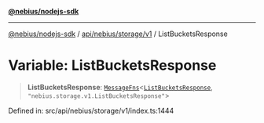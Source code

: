 [**@nebius/nodejs-sdk**](../../../../../README.md)

***

[@nebius/nodejs-sdk](../../../../../README.md) / [api/nebius/storage/v1](../README.md) / ListBucketsResponse

# Variable: ListBucketsResponse

> **ListBucketsResponse**: [`MessageFns`](../../../../../runtime/protos/core/interfaces/MessageFns.md)\<[`ListBucketsResponse`](../interfaces/ListBucketsResponse.md), `"nebius.storage.v1.ListBucketsResponse"`\>

Defined in: src/api/nebius/storage/v1/index.ts:1444
